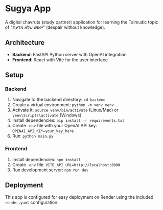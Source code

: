 # Sugya App

A digital chavruta (study partner) application for learning the Talmudic topic of "ייאוש שלא מדעת" (despair without knowledge).

## Architecture

- **Backend**: FastAPI Python server with OpenAI integration
- **Frontend**: React with Vite for the user interface

## Setup

### Backend
1. Navigate to the backend directory: `cd backend`
2. Create a virtual environment: `python -m venv venv`
3. Activate it: `source venv/bin/activate` (Linux/Mac) or `venv\Scripts\activate` (Windows)
4. Install dependencies: `pip install -r requirements.txt`
5. Create `.env` file with your OpenAI API key: `OPENAI_API_KEY=your_key_here`
6. Run: `python main.py`

### Frontend
1. Install dependencies: `npm install`
2. Create `.env` file: `VITE_API_URL=http://localhost:8000`
3. Run development server: `npm run dev`

## Deployment

This app is configured for easy deployment on Render using the included `render.yaml` configuration.
